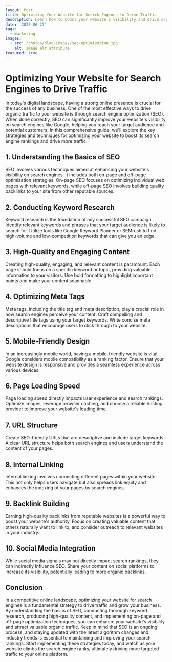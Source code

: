 ```yaml
---
layout: Post
title: Optimizing Your Website for Search Engines to Drive Traffic
description: Learn how to boost your website's visibility and drive organic traffic with effective search engine optimization (SEO) strategies! 🚀 Our latest article covers everything from keyword research and high-quality content creation to mobile-friendly design and backlink building. Don't miss out on the opportunity to enhance your online presence and attract valuable visitors to your site. Read the full guide now!
date: '2023-06-27'
tags:
  - marketing
images:
  - src: /photos/blog-images/seo-optimization.jpg
    alt: image alt attribute
featured: true
---
```


# Optimizing Your Website for Search Engines to Drive Traffic

In today's digital landscape, having a strong online presence is crucial for the success of any business. One of the most effective ways to drive organic traffic to your website is through search engine optimization (SEO). When done correctly, SEO can significantly improve your website's visibility on search engines like Google, helping you reach your target audience and potential customers. In this comprehensive guide, we'll explore the key strategies and techniques for optimizing your website to boost its search engine rankings and drive more traffic.

## 1. Understanding the Basics of SEO

SEO involves various techniques aimed at enhancing your website's visibility on search engines. It includes both on-page and off-page optimization strategies. On-page SEO focuses on optimizing individual web pages with relevant keywords, while off-page SEO involves building quality backlinks to your site from other reputable sources.

## 2. Conducting Keyword Research

Keyword research is the foundation of any successful SEO campaign. Identify relevant keywords and phrases that your target audience is likely to search for. Utilize tools like Google Keyword Planner or SEMrush to find high-volume and low-competition keywords that can give you an edge.

## 3. High-Quality and Engaging Content

Creating high-quality, engaging, and relevant content is paramount. Each page should focus on a specific keyword or topic, providing valuable information to your visitors. Use bold formatting to highlight important points and make your content scannable.

## 4. Optimizing Meta Tags

Meta tags, including the title tag and meta description, play a crucial role in how search engines perceive your content. Craft compelling and descriptive title tags using your target keywords. Write concise meta descriptions that encourage users to click through to your website.

## 5. Mobile-Friendly Design

In an increasingly mobile world, having a mobile-friendly website is vital. Google considers mobile compatibility as a ranking factor. Ensure that your website design is responsive and provides a seamless experience across various devices.

## 6. Page Loading Speed

Page loading speed directly impacts user experience and search rankings. Optimize images, leverage browser caching, and choose a reliable hosting provider to improve your website's loading time.

## 7. URL Structure

Create SEO-friendly URLs that are descriptive and include target keywords. A clear URL structure helps both search engines and users understand the content of your pages.

## 8. Internal Linking

Internal linking involves connecting different pages within your website. This not only helps users navigate but also spreads link equity and enhances the indexing of your pages by search engines.

## 9. Backlink Building

Earning high-quality backlinks from reputable websites is a powerful way to boost your website's authority. Focus on creating valuable content that others naturally want to link to, and consider outreach to relevant websites in your industry.

## 10. Social Media Integration

While social media signals may not directly impact search rankings, they can indirectly influence SEO. Share your content on social platforms to increase its visibility, potentially leading to more organic backlinks.

## Conclusion

In a competitive online landscape, optimizing your website for search engines is a fundamental strategy to drive traffic and grow your business. By understanding the basics of SEO, conducting thorough keyword research, producing high-quality content, and implementing on-page and off-page optimization techniques, you can enhance your website's visibility and attract valuable organic traffic. Keep in mind that SEO is an ongoing process, and staying updated with the latest algorithm changes and industry trends is essential to maintaining and improving your search rankings. Start implementing these strategies today, and watch as your website climbs the search engine ranks, ultimately driving more targeted traffic to your online platform.